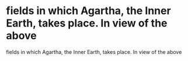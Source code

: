 # fields in which Agartha, the Inner Earth, takes place. In view of the above

fields in which Agartha, the Inner Earth, takes place. In view of the above